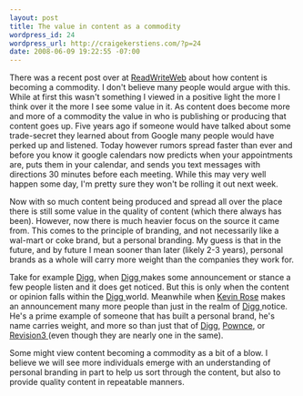 ```yaml
--- 
layout: post
title: The value in content as a commodity
wordpress_id: 24
wordpress_url: http://craigekerstiens.com/?p=24
date: 2008-06-09 19:22:55 -07:00
---
```

There was a recent post over at <a href="http://www.readwriteweb.com/archives/content_is_becoming_a_commodity.php">ReadWriteWeb</a> about how content is becoming a commodity. I don't believe many people would argue with this. While at first this wasn't something I viewed in a positive light the more I think over it the more I see some value in it. As content does become more and more of a commodity the value in who is publishing or producing that content goes up. Five years ago if someone would have talked about some trade-secret they learned about from Google many people would have perked up and listened. Today however rumors spread faster than ever and before you know it google calendars now predicts when your appointments are, puts them in your calendar, and sends you text messages with directions 30 minutes before each meeting. While this may very well happen some day, I'm pretty sure they won't be rolling it out next week.

Now with so much content being produced and spread all over the place there is still some value in the quality of content (which there always has been). However, now there is much heavier focus on the source it came from. This comes to the principle of branding, and not necessarily like a wal-mart or coke brand, but a personal branding. My guess is that in the future, and by future I mean sooner than later (likely 2-3 years), personal brands as a whole will carry more weight than the companies they work for.

Take for example <a href="http://www.digg.com">Digg</a>, when <a href="http://www.digg.com">Digg </a>makes some announcement or stance a few people listen and it does get noticed. But this is only when the content or opinion falls within the <a href="http://www.digg.com">Digg </a>world. Meanwhile when <a href="http://www.crunchbase.com/person/kevin-rose">Kevin Rose</a> makes an announcement many more people than just in the realm of <a href="http://www.digg.com">Digg </a>notice. He's a prime example of someone that has built a personal brand, he's name carries weight, and more so than just that of <a href="http://www.digg.com">Digg</a>, <a href="http://www.pownce.com">Pownce</a>, or <a href="http://revision3.com/">Revision3 </a>(even though they are nearly one in the same).

Some might view content becoming a commodity as a bit of a blow. I believe we will see more individuals emerge with an understanding of personal branding in part to help us sort through the content, but also to provide quality content in repeatable manners.
